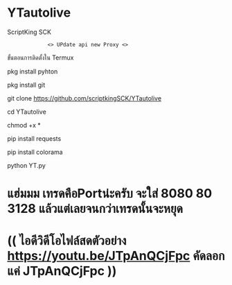 # YTautolive
ScriptKing SCK

    
                 <> UPdate api new Proxy <>




  ขั้นตอนการติดตั้งใน Termux
  
  pkg install pyhton
  
  
  pkg install git   
  
  
  git clone https://github.com/scriptkingSCK/YTautolive
  
  
  
  cd YTautolive
  
  
  
  chmod +x *
  
  
  pip install requests
  
  
  pip install colorama
  
  
  python YT.py
  

   <H1> แฮ่มมม เทรดคือPortน่ะครับ จะใส่ 8080 80 3128 แล้วแต่เลยจนกว่าเทรดนั้นจะหยุด </> 
   <H1>

((  ไอดีวิดีโอไฟล์สดตัวอย่าง https://youtu.be/JTpAnQCjFpc คัดลอกแค่ JTpAnQCjFpc ))
